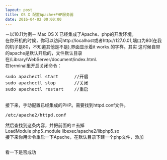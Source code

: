 ```yaml
---
layout: post
title: OS X 配置Apache+PHP服务器
date: 2016-04-02 00:00:00
---
```


－以10.11为例－
Mac OS X 已经集成了Apache、php的开发环境。<br/>
在你开机的时候，你可以访问http://localhost或者http://127.0.01,端口为80(在我的机子是80，不知道其他是不是),界面显示着it works.的字样。其实
这时候自带的apache是默认开启的，文件默认目录在/Library/WebServer/document/index.html.
<br/>
在terminal里开启关闭命令：
<pre>
sudo apachectl start      //开启
sudo apachectl stop       //关闭
sudo apachectl restart    //重启
</pre>

<br/>
接下来，手动配置已经集成的PHP。需要找到httpd.conf文件。
<pre>
/etc/apache2/httpd.conf
</pre>
然后查找到这条内容，并把前面的＃去掉<br/>
LoadModule php5_module libexec/apache2/libphp5.so
<br/>
接下来你用命令重启一下Apache，在默认目录下建一个php文件，添加
<pre
<?php phpinfo(); ?>
</pre>
看一下是否成功

